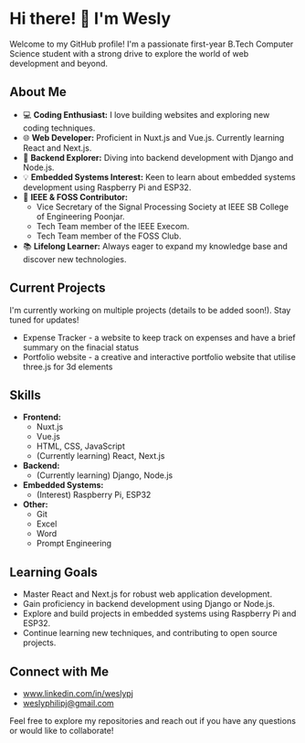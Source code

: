 # Hi there! 👋 I'm Wesly

Welcome to my GitHub profile! I'm a passionate first-year B.Tech Computer Science student with a strong drive to explore the world of web development and beyond.

## About Me

* 💻 **Coding Enthusiast:** I love building websites and exploring new coding techniques.
* 🌐 **Web Developer:** Proficient in Nuxt.js and Vue.js. Currently learning React and Next.js.
* 🚀 **Backend Explorer:** Diving into backend development with Django and Node.js.
* 💡 **Embedded Systems Interest:** Keen to learn about embedded systems development using Raspberry Pi and ESP32.
* 🤝 **IEEE & FOSS Contributor:**
    * Vice Secretary of the Signal Processing Society at IEEE SB College of Engineering Poonjar.
    * Tech Team member of the IEEE Execom.
    * Tech Team member of the FOSS Club.
* 📚 **Lifelong Learner:** Always eager to expand my knowledge base and discover new technologies.

## Current Projects

I'm currently working on multiple projects (details to be added soon!). Stay tuned for updates!

* Expense Tracker - a website to keep track on expenses and have a brief summary on the finacial status
* Portfolio website - a creative and interactive portfolio website that utilise three.js for 3d elements

## Skills

* **Frontend:**
    * Nuxt.js
    * Vue.js
    * HTML, CSS, JavaScript
    * (Currently learning) React, Next.js
* **Backend:**
    * (Currently learning) Django, Node.js
* **Embedded Systems:**
    * (Interest) Raspberry Pi, ESP32
* **Other:**
    * Git
    * Excel
    * Word
    * Prompt Engineering

## Learning Goals

* Master React and Next.js for robust web application development.
* Gain proficiency in backend development using Django or Node.js.
* Explore and build projects in embedded systems using Raspberry Pi and ESP32.
* Continue learning new techniques, and contributing to open source projects.

## Connect with Me

* www.linkedin.com/in/weslypj
* weslyphilipj@gmail.com

Feel free to explore my repositories and reach out if you have any questions or would like to collaborate!
